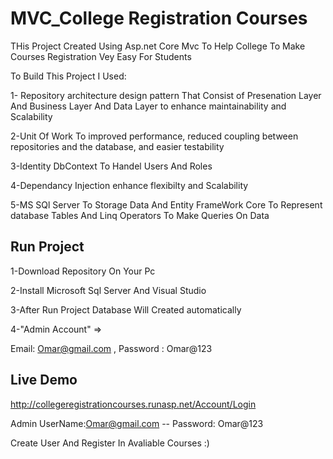 
# MVC_College Registration Courses

THis Project Created Using Asp.net Core Mvc To Help College To Make Courses Registration Vey Easy For Students

To Build This Project I Used:

1- Repository architecture design pattern That Consist of Presenation Layer And Business Layer And Data Layer to enhance maintainability and Scalability

2-Unit Of Work To improved performance, reduced coupling between repositories and the database, and easier testability

3-Identity DbContext To Handel Users And Roles

4-Dependancy Injection enhance flexibilty and Scalability

5-MS SQl Server To Storage Data And Entity FrameWork Core To Represent database Tables And Linq Operators To Make Queries On Data 




## Run Project
1-Download Repository On Your Pc 

2-Install Microsoft Sql Server And Visual Studio

3-After Run Project Database Will Created automatically

4-"Admin Account" =>

Email: Omar@gmail.com ,
Password : Omar@123


## Live Demo
http://collegeregistrationcourses.runasp.net/Account/Login

Admin   UserName:Omar@gmail.com -- Password: Omar@123

Create User And Register In Avaliable Courses :)